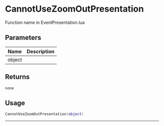 # CannotUseZoomOutPresentation

Function name in EventPresentation.lua

## Parameters

| Name   | Description |
| ------ | ----------- |
| object |             |

## Returns

`none`

## Usage

```lua
CannotUseZoomOutPresentation(object)
```

---

